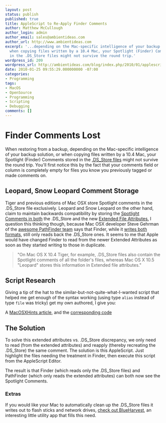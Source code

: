 ```yaml
---
layout: post
status: publish
published: true
title: AppleScript to Re-Apply Finder Comments
author: Matthew McCullough
author_login: admin
author_email: sales@ambientideas.com
author_url: http://www.ambientideas.com
excerpt: '...depending on the Mac-specific intelligence of your backup solution, or
  when copying files written by a 10.4 Mac, your Spotlight (Finder) Comments stored
  in the .DS_Store files might not survive the round trip.'
wordpress_id: 209
wordpress_url: http://ambientideas.com/blog/index.php/2010/01/applescript-to-re-apply-finder-comments/
date: 2010-01-25 09:55:29.000000000 -07:00
categories:
- Programming
tags:
- MacOS
- OpenSource
- Programming
- Scripting
- Debugging
comments: []
---
```

<h1>Finder Comments Lost</h1>
<p>When restoring from a backup, depending on the Mac-specific intelligence of your backup solution, or when copying files written by a 10.4 Mac, your Spotlight (Finder) Comments stored in the <a href="http://en.wikipedia.org/wiki/.DS_Store">.DS_Store files</a> might not survive the round trip.  You'll first notice this by the fact that your comments field or column is completely empty for files you know you previously tagged or made comments on.</p>

<h2>Leopard, Snow Leopard Comment Storage</h2>
<p>Tiger and previous editions of Mac OSX store Spotlight comments in the .DS_Store file exclusively.  Leopard and Snow Leopard on the other hand, claim to maintain backwards compatibility by storing the <a href="http://ironicsoftware.com/community/comments.php?DiscussionID=344">Spotlight Comments in both</a> the .DS_Store and the new <a href="http://en.wikipedia.org/wiki/Extended_file_attributes">Extended File Attributes.</a>  I question this thinking though, because Mac OSX developer Steve Gehrman of the <a href="http://www.cocoatech.com/">awesome PathFinder team</a> says that Finder, while it <a href="http://news.softpedia.com/news/iRemove-DS-Store-Files-AppleScript-Eliminates-Tons-of-Fuss-124047.shtml">writes both formats</a>, still only reads back the .DS_Store ones.  It seems to me that Apple would have changed Finder to read from the newer Extended Attributes as soon as they started writing to those in duplicate.</p>

<blockquote>"On Mac OS X 10.4 Tiger, for example, .DS_Store files also contain the Spotlight comments of all the folder's files, whereas Mac OS X 10.5 "Leopard" stores this information in Extended file attributes."</blockquote>

<h2>Script Research</h2>
<p>Giving a tip of the hat to the similar-but-not-quite-what-I-wanted script that helped me get enough of the syntax working (using type <code>alias</code> instead of type <code>file</code> was tricky) get my own authored, I give you:</p>
<p>A <a href="http://www.macosxhints.com/article.php?story=20050614071122965">MacOSXHints article</a>, and the <a href="http://www.macosxhints.com/dlfiles/spotlight_comment_script.txt">corresponding code</a></p>
    <script src="http://gist.github.com/285988.js?file=spotlight-flag-comments.scpt"></script>

<h2>The Solution</h2>
<p>To solve this extended attributes vs. .DS_Store discrepancy, we only need to read (from the extended attributes) and reapply (thereby recreating the .DS_Store) the same comment.  The solution is this AppleScript.  Just highlight the files needing the treatment in Finder, then execute this script from the AppleScript Editor.</p>
<script src="http://gist.github.com/285667.js?file=recomment.scpt"></script>
<p>The result is that Finder (which reads only the .DS_Store files) and PathFinder (which only reads the extended attributes) can both now see the Spotlight Comments.</p>

<h3>Extras</h3>
<p>If you would like your Mac to automatically clean up the .DS_Store files it writes out to flash sticks and network drives, <a href="http://zeroonetwenty.com/blueharvest/">check out BlueHarvest</a>, an interesting little utility app that fills this need.</p>
